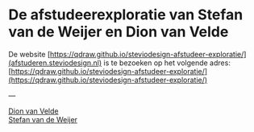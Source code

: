 # De afstudeerexploratie van Stefan van de Weijer en Dion van Velde

De website [https://qdraw.github.io/steviodesign-afstudeer-exploratie/](afstuderen.steviodesign.nl) is te bezoeken op het volgende adres:  [https://qdraw.github.io/steviodesign-afstudeer-exploratie/](https://qdraw.github.io/steviodesign-afstudeer-exploratie/)

—

[Dion van Velde](http://qdraw.nl)  
[Stefan van de Weijer](http://stefanvandeweijer.nl)

